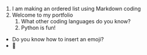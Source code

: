 1. I am making an ordered list using Markdown coding
2. Welcome to my portfolio
     1. What other coding languages do you know?
     2. Python is fun!

* Do you know how to insert an emoji?
* 🦘
